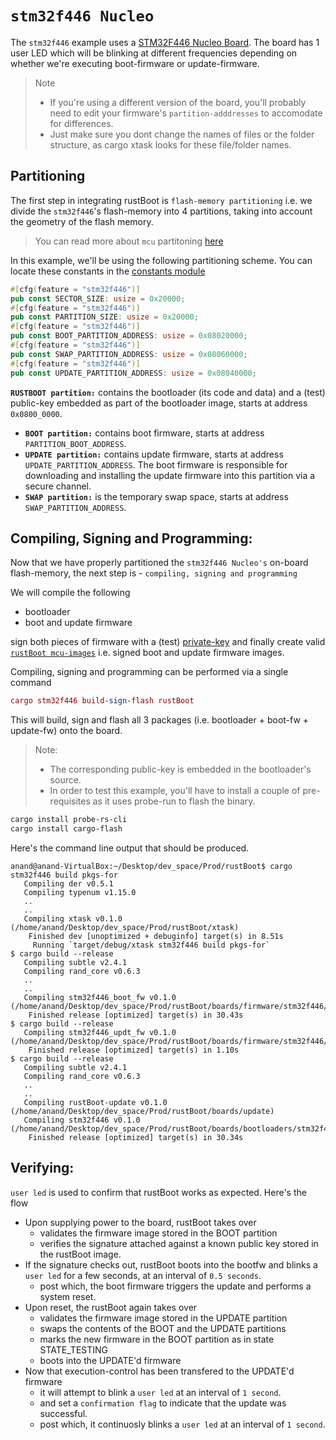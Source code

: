 # `stm32f446 Nucleo`

The `stm32f446` example uses a [STM32F446 Nucleo Board](https://www.st.com/en/evaluation-tools/nucleo-f446re.html). The board has 1 user LED which will be blinking at different frequencies depending on whether we're executing boot-firmware or update-firmware.

> Note 
> - If you're using a different version of the board, you'll probably need to edit your firmware's `partition-adddresses` to accomodate for differences. 
> - Just make sure you dont change the names of files or the folder structure, as cargo xtask looks for these file/folder names.

 ## Partitioning

The first step in integrating rustBoot is `flash-memory partitioning` i.e. we divide the `stm32f446`'s flash-memory into 4 partitions, taking into account the geometry of the flash memory. 

> You can read more about `mcu` partitoning [here](../arch/partitions.md#micro-controller-partitions)

In this example, we'll be using the following partitioning scheme. You can locate these constants in the [constants module](https://github.com/nihalpasham/rustBoot/blob/main/rustBoot/src/constants.rs)

```rust
#[cfg(feature = "stm32f446")]
pub const SECTOR_SIZE: usize = 0x20000;
#[cfg(feature = "stm32f446")]
pub const PARTITION_SIZE: usize = 0x20000;
#[cfg(feature = "stm32f446")]
pub const BOOT_PARTITION_ADDRESS: usize = 0x08020000;
#[cfg(feature = "stm32f446")]
pub const SWAP_PARTITION_ADDRESS: usize = 0x08060000;
#[cfg(feature = "stm32f446")]
pub const UPDATE_PARTITION_ADDRESS: usize = 0x08040000;
```
 **`RUSTBOOT partition:`** contains the bootloader (its code and data) and a (test) public-key embedded as part of the bootloader image, starts at address `0x0800_0000`.
- **`BOOT partition:`** contains boot firmware, starts at address `PARTITION_BOOT_ADDRESS`.
- **`UPDATE partition:`** contains update firmware, starts at address `UPDATE_PARTITION_ADDRESS`. The boot firmware is responsible for downloading and installing the update firmware into this partition via a secure channel.
- **`SWAP partition:`** is the temporary swap space, starts at address `SWAP_PARTITION_ADDRESS`. 

## Compiling, Signing and Programming: 

Now that we have properly partitioned the `stm32f446 Nucleo's` on-board flash-memory, the next step is - `compiling, signing and programming ` 

We will compile the following 
- bootloader 
- boot and update firmware

sign both pieces of firmware with a (test) [private-key](https://github.com/nihalpasham/rustBoot/tree/main/boards/rbSigner/keygen) and finally create valid [`rustBoot mcu-images`](../arch/images.md#mcu-image-format) i.e. signed boot and update firmware images.

Compiling, signing and programming can be performed via a single command

```MAC
cargo stm32f446 build-sign-flash rustBoot
```
This will build, sign and flash all 3 packages (i.e. bootloader + boot-fw + update-fw) onto the board.

> Note: 
> - The corresponding public-key is embedded in the bootloader's source.
> - In order to test this example, you'll have to install a couple of pre-requisites  as it uses probe-run to flash the binary.

```powershell
cargo install probe-rs-cli 
cargo install cargo-flash 
```
 
Here's the command line output that should be produced.

```
anand@anand-VirtualBox:~/Desktop/dev_space/Prod/rustBoot$ cargo stm32f446 build pkgs-for
   Compiling der v0.5.1
   Compiling typenum v1.15.0
   ..
   ..
   Compiling xtask v0.1.0 (/home/anand/Desktop/dev_space/Prod/rustBoot/xtask)
    Finished dev [unoptimized + debuginfo] target(s) in 8.51s
     Running `target/debug/xtask stm32f446 build pkgs-for`
$ cargo build --release
   Compiling subtle v2.4.1
   Compiling rand_core v0.6.3
   ..
   ..
   Compiling stm32f446_boot_fw v0.1.0 (/home/anand/Desktop/dev_space/Prod/rustBoot/boards/firmware/stm32f446/boot_fw_blinky_green)
    Finished release [optimized] target(s) in 30.43s
$ cargo build --release
   Compiling stm32f446_updt_fw v0.1.0 (/home/anand/Desktop/dev_space/Prod/rustBoot/boards/firmware/stm32f446/updt_fw_blinky_red)
    Finished release [optimized] target(s) in 1.10s
$ cargo build --release
   Compiling subtle v2.4.1
   Compiling rand_core v0.6.3
   ..
   ..
   Compiling rustBoot-update v0.1.0 (/home/anand/Desktop/dev_space/Prod/rustBoot/boards/update)
   Compiling stm32f446 v0.1.0 (/home/anand/Desktop/dev_space/Prod/rustBoot/boards/bootloaders/stm32f446)
    Finished release [optimized] target(s) in 30.34s

```
## Verifying:

`user led` is used to confirm that rustBoot works as expected. Here's the flow

- Upon supplying power to the board, rustBoot takes over 
    - validates the firmware image stored in the BOOT partition
    - verifies the signature attached against a known public key stored in the rustBoot image.
- If the signature checks out, rustBoot boots into the bootfw and blinks a `user led` for a few seconds, at an interval of `0.5 seconds`.
    - post which, the boot firmware triggers the update and performs a system reset. 
- Upon reset, the rustBoot again takes over 
    - validates the firmware image stored in the UPDATE partition 
    - swaps the contents of the BOOT and the UPDATE partitions
    - marks the new firmware in the BOOT partition as in state STATE_TESTING
    - boots into the UPDATE'd firmware 
- Now that execution-control has been transfered to the UPDATE'd firmware
    - it will attempt to blink a `user led` at an interval of `1 second`. 
    - and set a `confirmation flag` to indicate that the update was successful.
    - post which, it continuosly blinks a `user led` at an interval of `1 second`.
